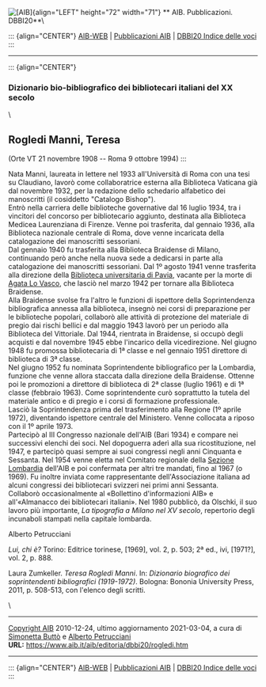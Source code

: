 ![\[AIB\]](/aib/wi/aibv72.gif){align="LEFT" height="72" width="71"}
** AIB. Pubblicazioni. DBBI20**\

::: {align="CENTER"}
[AIB-WEB](/) \| [Pubblicazioni AIB](/pubblicazioni/) \| [DBBI20 Indice
delle voci](dbbi20.htm)
:::

------------------------------------------------------------------------

::: {align="CENTER"}
### Dizionario bio-bibliografico dei bibliotecari italiani del XX secolo

\

## Rogledi Manni, Teresa

(Orte VT 21 novembre 1908 -- Roma 9 ottobre 1994)
:::

Nata Manni, laureata in lettere nel 1933 all\'Università di Roma con una
tesi su Claudiano, lavorò come collaboratrice esterna alla Biblioteca
Vaticana già dal novembre 1932, per la redazione dello schedario
alfabetico dei manoscritti (il cosiddetto \"Catalogo Bishop\").\
Entrò nella carriera delle biblioteche governative dal 16 luglio 1934,
tra i vincitori del concorso per bibliotecario aggiunto, destinata alla
Biblioteca Medicea Laurenziana di Firenze. Venne poi trasferita, dal
gennaio 1936, alla Biblioteca nazionale centrale di Roma, dove venne
incaricata della catalogazione dei manoscritti sessoriani.\
Dal gennaio 1940 fu trasferita alla Biblioteca Braidense di Milano,
continuando però anche nella nuova sede a dedicarsi in parte alla
catalogazione dei manoscritti sessoriani. Dal 1º agosto 1941 venne
trasferita alla direzione della [Biblioteca universitaria di
Pavia](/aib/stor/teche/pv-uni.htm), vacante per la morte di [Agata Lo
Vasco](lovasco.htm), che lasciò nel marzo 1942 per tornare alla
Biblioteca Braidense.\
Alla Braidense svolse fra l\'altro le funzioni di ispettore della
Soprintendenza bibliografica annessa alla biblioteca, insegnò nei corsi
di preparazione per le biblioteche popolari, collaborò alle attività di
protezione del materiale di pregio dai rischi bellici e dal maggio 1943
lavorò per un periodo alla Biblioteca del Vittoriale. Dal 1944,
rientrata in Braidense, si occupò degli acquisti e dal novembre 1945
ebbe l\'incarico della vicedirezione. Nel giugno 1948 fu promossa
bibliotecaria di 1ª classe e nel gennaio 1951 direttore di biblioteca di
3ª classe.\
Nel giugno 1952 fu nominata Soprintendente bibliografico per la
Lombardia, funzione che venne allora staccata dalla direzione della
Braidense. Ottenne poi le promozioni a direttore di biblioteca di 2ª
classe (luglio 1961) e di 1ª classe (febbraio 1963). Come soprintendente
curò soprattutto la tutela del materiale antico e di pregio e i corsi di
formazione professionale.\
Lasciò la Soprintendenza prima del trasferimento alla Regione (1º aprile
1972), diventando ispettore centrale del Ministero. Venne collocata a
riposo con il 1º aprile 1973.\
Partecipò al III Congresso nazionale dell\'AIB (Bari 1934) e compare nei
successivi elenchi dei soci. Nel dopoguerra aderì alla sua
ricostituzione, nel 1947, e partecipò quasi sempre ai suoi congressi
negli anni Cinquanta e Sessanta. Nel 1954 venne eletta nel Comitato
regionale della [Sezione Lombardia](/aib/stor/sezioni/lom.htm) dell\'AIB
e poi confermata per altri tre mandati, fino al 1967 (o 1969). Fu
inoltre inviata come rappresentante dell\'Associazione italiana ad
alcuni congressi dei bibliotecari svizzeri nei primi anni Sessanta.\
Collaborò occasionalmente al «Bollettino d\'informazioni AIB» e
all\'«Almanacco dei bibliotecari italiani». Nel 1980 pubblicò, da
Olschki, il suo lavoro più importante, *La tipografia a Milano nel XV
secolo*, repertorio degli incunaboli stampati nella capitale lombarda.

Alberto Petrucciani

*Lui, chi è?* Torino: Editrice torinese, \[1969\], vol. 2, p. 503; 2ª
ed., ivi, \[1971?\], vol. 2, p. 888.

Laura Zumkeller. *Teresa Rogledi Manni*. In: *Dizionario biografico dei
soprintendenti bibliografici (1919-1972)*. Bologna: Bononia University
Press, 2011, p. 508-513, con l\'elenco degli scritti.

\

------------------------------------------------------------------------

[Copyright AIB](/su-questo-sito/dichiarazione-di-copyright-aib-web/)
2010-12-24, ultimo aggiornamento 2021-03-04, a cura di [Simonetta
Buttò](/aib/redazione3.htm) e [Alberto
Petrucciani](/su-questo-sito/redazione-aib-web/)\
**URL:** https://www.aib.it/aib/editoria/dbbi20/rogledi.htm

------------------------------------------------------------------------

::: {align="CENTER"}
[AIB-WEB](/) \| [Pubblicazioni AIB](/pubblicazioni/) \| [DBBI20 Indice
delle voci](dbbi20.htm)
:::
